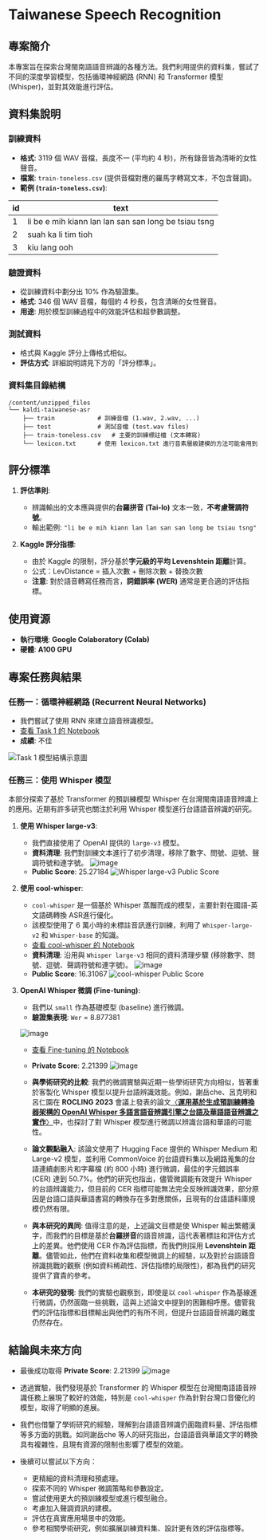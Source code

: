 # Taiwanese Speech Recognition

## 專案簡介

本專案旨在探索台灣閩南語語音辨識的各種方法。我們利用提供的資料集，嘗試了不同的深度學習模型，包括循環神經網路 (RNN) 和 Transformer 模型 (Whisper)，並對其效能進行評估。

## 資料集說明

### 訓練資料

* **格式**: 3119 個 WAV 音檔，長度不一 (平均約 4 秒)，所有錄音皆為清晰的女性聲音。
* **檔案**: `train-toneless.csv` (提供音檔對應的羅馬字轉寫文本，不包含聲調)。
* **範例 (`train-toneless.csv`)**:


| id | text                                           |
|----|------------------------------------------------|
| 1  | li be e mih kiann lan lan san san long be tsiau tsng |
| 2  | suah ka li tim tioh                           |
| 3  | kiu lang ooh                                  |


### 驗證資料

* 從訓練資料中劃分出 10% 作為驗證集。
* **格式**: 346 個 WAV 音檔，每個約 4 秒長，包含清晰的女性聲音。
* **用途**: 用於模型訓練過程中的效能評估和超參數調整。

### 測試資料

* 格式與 Kaggle 評分上傳格式相似。
* **評估方式**: 詳細說明請見下方的「評分標準」。

### 資料集目錄結構

```
/content/unzipped_files
└── kaldi-taiwanese-asr
    ├── train            # 訓練音檔 (1.wav, 2.wav, ...)
    ├── test             # 測試音檔 (test.wav files)
    ├── train-toneless.csv   # 主要的訓練標註檔 (文本轉寫)
    └── lexicon.txt      # 使用 lexicon.txt 進行音素層級建模的方法可能會用到
```

## 評分標準

1. **評估準則**:
   - 辨識輸出的文本應與提供的**台羅拼音 (Tai-lo)** 文本一致，**不考慮聲調符號**。
   - 輸出範例: `"li be e mih kiann lan lan san san long be tsiau tsng"`

2. **Kaggle 評分指標**:
   - 由於 Kaggle 的限制，評分基於**字元級的平均 Levenshtein 距離**計算。
   - 公式：LevDistance = 插入次數 + 刪除次數 + 替換次數
   - **注意**: 對於語音轉寫任務而言，**詞錯誤率 (WER)** 通常是更合適的評估指標。

## 使用資源

* **執行環境**: **Google Colaboratory (Colab)**
* **硬體**: **A100 GPU**

## 專案任務與結果

### 任務一：循環神經網路 (Recurrent Neural Networks)

* 我們嘗試了使用 RNN 來建立語音辨識模型。
* [查看 Task 1 的 Notebook](https://github.com/ysh1017/Taiwanese_Speech_Recognition/blob/main/(V6)Task_1_Recurrent_Neural_Networks.ipynb)
* **成績**: 不佳

![Task 1 模型結構示意圖](https://github.com/user-attachments/assets/c71b710a-497e-4e88-8209-2622709f340c)

### 任務三：使用 Whisper 模型

本部分探索了基於 Transformer 的預訓練模型 Whisper 在台灣閩南語語音辨識上的應用。近期有許多研究也關注於利用 Whisper 模型進行台語語音辨識的研究。

1. **使用 Whisper large-v3**:
   * 我們直接使用了 OpenAI 提供的 `large-v3` 模型。
   * **資料清理**: 我們對訓練文本進行了初步清理，移除了數字、問號、逗號、聲調符號和連字號。
    ![image](https://github.com/user-attachments/assets/679520ed-134c-4163-b156-0abd3f546211)
   * **Public Score**: 25.27184
    ![Whisper large-v3 Public Score](https://github.com/user-attachments/assets/f25ba924-3665-4b8f-996e-4777968b68c6)

2. **使用 cool-whisper**:
   * `cool-whisper` 是一個基於 Whisper 蒸餾而成的模型，主要針對在國語-英文語碼轉換 ASR進行優化。
   * 該模型使用了 6 萬小時的未標註音訊進行訓練，利用了 `Whisper-large-v2` 和 `Whisper-base` 的知識。
   * [查看 cool-whisper 的 Notebook](https://github.com/user-attachments/assets/3dc7af53-eb47-4772-b94d-bb3c0713c8b5)
   * **資料清理**: 沿用與 `Whisper large-v3` 相同的資料清理步驟 (移除數字、問號、逗號、聲調符號和連字號)。
    ![image](https://github.com/user-attachments/assets/ae0c3fc2-158f-465c-9eaa-9c35fc1fc5b8)
   * **Public Score**: 16.31067
    ![cool-whisper Public Score](https://github.com/user-attachments/assets/ca267e32-d2a5-4280-b96c-685c6a404d3c)

3. **OpenAI Whisper 微調 (Fine-tuning)**:
   * 我們以 `small` 作為基礎模型 (baseline) 進行微調。
   * **驗證集表現**: `Wer` = 8.877381
   
    ![image](https://github.com/user-attachments/assets/a8ade0ba-7bda-4f75-9376-d3f3943a0140)
   * [查看 Fine-tuning 的 Notebook](https://github.com/ysh1017/Taiwanese_Speech_Recognition/blob/main/V2_fine_tune_whisper.ipynb)
   * **Private Score**: 2.21399
   ![image](https://github.com/user-attachments/assets/e6f5fd85-c402-414f-9768-eec4b29f4494)


   * **與學術研究的比較**: 我們的微調實驗與近期一些學術研究方向相似，皆著重於客製化 Whisper 模型以提升台語辨識效能。例如，謝岳che、呂克明和呂仁園在 **ROCLING 2023** 會議上發表的論文[〈**運用基於生成預訓練轉換器架構的 OpenAI Whisper 多語言語音辨識引擎之台語及華語語音辨識之實作**〉](https://ndltd.ncl.edu.tw/cgi-bin/gs32/gsweb.cgi/ccd=2XiMMk/search?s=id=%22111CGU05392012%22.&openfull=1&setcurrent=0)中，也探討了對 Whisper 模型進行微調以辨識台語和華語的可能性。

   * **論文觀點融入**: 該論文使用了 Hugging Face 提供的 Whisper Medium 和 Large-v2 模型，並利用 CommonVoice 的台語資料集以及網路蒐集的台語連續劇影片和字幕檔 (約 800 小時) 進行微調，最佳的字元錯誤率 (CER) 達到 50.7%。他們的研究也指出，儘管微調能有效提升 Whisper 的台語辨識能力，但目前的 CER 指標可能無法完全反映辨識效果，部分原因是台語口語與華語書寫的轉換存在多對應關係，且現有的台語語料庫規模仍然有限。

   * **與本研究的異同**: 值得注意的是，上述論文目標是使 Whisper 輸出繁體漢字，而我們的目標是基於**台羅拼音**的語音辨識，這代表著標註和評估方式上的差異。他們使用 CER 作為評估指標，而我們則採用 **Levenshtein 距離**。儘管如此，他們在資料收集和模型微調上的經驗，以及對於台語語音辨識挑戰的觀察 (例如資料稀疏性、評估指標的局限性)，都為我們的研究提供了寶貴的參考。

   * **本研究的發現**: 我們的實驗也觀察到，即使是以 `cool-whisper` 作為基線進行微調，仍然面臨一些挑戰，這與上述論文中提到的困難相呼應。儘管我們的評估指標和目標輸出與他們的有所不同，但提升台語語音辨識的難度仍然存在。

## 結論與未來方向

* 最後成功取得 **Private Score**: 2.21399
    ![image](https://github.com/user-attachments/assets/f07e90ec-0d91-4aa2-8675-f2e7d811878a)

* 透過實驗，我們發現基於 Transformer 的 Whisper 模型在台灣閩南語語音辨識任務上展現了較好的效能，特別是 `cool-whisper` 作為針對台灣口音優化的模型，取得了明顯的進展。
* 我們也借鑒了學術研究的經驗，理解到台語語音辨識仍面臨資料量、評估指標等多方面的挑戰。如同謝岳che 等人的研究指出，台語語音與華語文字的轉換具有複雜性，且現有資源的限制也影響了模型的效能。
* 後續可以嘗試以下方向：
    * 更精細的資料清理和預處理。
    * 探索不同的 Whisper 微調策略和參數設定。
    * 嘗試使用更大的預訓練模型或進行模型融合。
    * 考慮加入聲調資訊的建模。
    * 評估在真實應用場景中的效能。
    * 參考相關學術研究，例如擴展訓練資料集、設計更有效的評估指標等。
